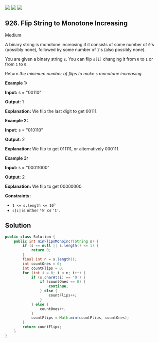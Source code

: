 [![](https://img.shields.io/github/stars/javadev/LeetCode-in-Java?label=Stars&style=flat-square)](https://github.com/javadev/LeetCode-in-Java)
[![](https://img.shields.io/github/forks/javadev/LeetCode-in-Java?label=Fork%20me%20on%20GitHub%20&style=flat-square)](https://github.com/javadev/LeetCode-in-Java/fork)
[![](https://img.shields.io/badge/-LeetCode%20in%20Kotlin-blue?style=flat-square)](https://github.com/javadev/LeetCode-in-Kotlin)

## 926\. Flip String to Monotone Increasing

Medium

A binary string is monotone increasing if it consists of some number of `0`'s (possibly none), followed by some number of `1`'s (also possibly none).

You are given a binary string `s`. You can flip `s[i]` changing it from `0` to `1` or from `1` to `0`.

Return _the minimum number of flips to make_ `s` _monotone increasing_.

**Example 1:**

**Input:** s = "00110"

**Output:** 1

**Explanation:** We flip the last digit to get 00111.

**Example 2:**

**Input:** s = "010110"

**Output:** 2

**Explanation:** We flip to get 011111, or alternatively 000111.

**Example 3:**

**Input:** s = "00011000"

**Output:** 2

**Explanation:** We flip to get 00000000.

**Constraints:**

*   <code>1 <= s.length <= 10<sup>5</sup></code>
*   `s[i]` is either `'0'` or `'1'`.

## Solution

```java
public class Solution {
    public int minFlipsMonoIncr(String s) {
        if (s == null || s.length() <= 1) {
            return 0;
        }
        final int n = s.length();
        int countOnes = 0;
        int countFlips = 0;
        for (int i = 0; i < n; i++) {
            if (s.charAt(i) == '0') {
                if (countOnes == 0) {
                    continue;
                } else {
                    countFlips++;
                }
            } else {
                countOnes++;
            }
            countFlips = Math.min(countFlips, countOnes);
        }
        return countFlips;
    }
}
```
